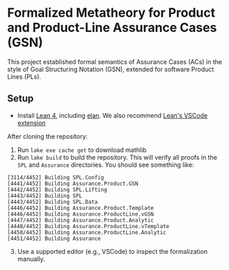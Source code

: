 Formalized Metatheory for Product and Product-Line Assurance Cases (GSN)
============================
This project established formal semantics of Assurance Cases (ACs) in the style of Goal Structuring Notation (GSN), extended for software Product Lines (PLs).

## Setup

* Install [Lean 4](https://lean-lang.org/), including [elan](https://github.com/leanprover/elan). We also recommend [Lean's VSCode extension](https://lean-lang.org/lean4/doc/quickstart.html)

After cloning the repository:

1. Run `lake exe cache get` to download mathlib
2. Run `lake build` to build the repository. This will verify all proofs in the `SPL` and `Assurance` directories.  You should see something like: 
```
[3114/4452] Building SPL.Config
[4441/4452] Building Assurance.Product.GSN
[4442/4452] Building SPL.Lifting
[4443/4452] Building SPL
[4443/4452] Building SPL.Data
[4446/4452] Building Assurance.Product.Template
[4446/4452] Building Assurance.ProductLine.vGSN
[4447/4452] Building Assurance.Product.Analytic
[4448/4452] Building Assurance.ProductLine.vTemplate
[4450/4452] Building Assurance.ProductLine.Analytic
[4451/4452] Building Assurance
```
3. Use a supported editor (e.g., VSCode) to inspect the formalization manually.